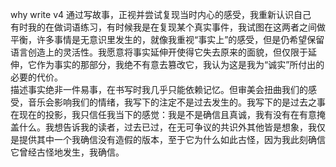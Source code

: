 why write v4
通过写故事，正视并尝试复现当时内心的感受，我重新认识自己  
有时我的在做词语练习，有时候我是在复现某个真实事件，我试图在这两者之间做平衡，许多事情是无意识里发生的，就像我重视“事实上”的感受，但是仍希望保留语言创造上的灵活性。我愿意将事实延伸开使得它失去原来的面貌，但仅限于延伸，它作为事实的那部分，我绝不有意去篡改它，我认为这是我为“诚实”所付出的必要的代价。  
描述事实绝非一件易事，在书写时我几乎只能依赖记忆。但审美会扭曲我们的感受，音乐会影响我们的情绪，我写下的注定不是过去发生的。我写下的是过去之事在现在的投影，我只信任我当下的感觉：我是不是确信且真诚，我有没有在有意掩盖什么。我想告诉我的读者，过去已过，在无可争议的共识外其他皆是想象，我仅是提供其中一个我确信没有造假的版本，至于它为什么如此古怪，因为我此刻确信它曾经古怪地发生，我确信。  